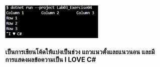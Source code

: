 ![alt text](image-3.png)

## เป็นการเขียนโค้ดให้้แบ่งเป็นช่วง แถวแนวตั้งและแนวนอน และมีการแสดงผลข้อความเป็น I LOVE C#